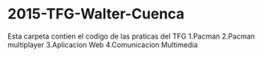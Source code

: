 
# 2015-TFG-Walter-Cuenca
Esta carpeta contien el codigo de las praticas del TFG
 1.Pacman
 2.Pacman multiplayer
 3.Aplicacion Web
 4.Comunicacion Multimedia
